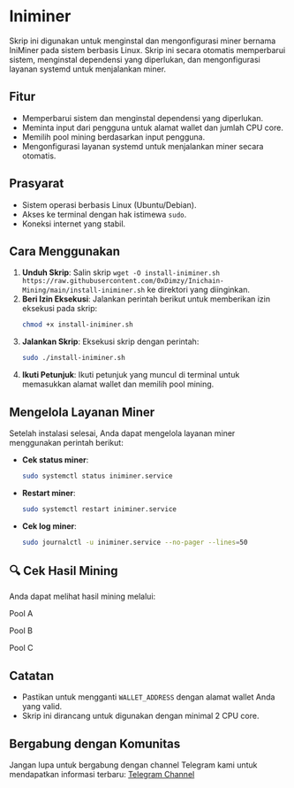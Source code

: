 # Iniminer

Skrip ini digunakan untuk menginstal dan mengonfigurasi miner bernama IniMiner pada sistem berbasis Linux. Skrip ini secara otomatis memperbarui sistem, menginstal dependensi yang diperlukan, dan mengonfigurasi layanan systemd untuk menjalankan miner.

## Fitur

- Memperbarui sistem dan menginstal dependensi yang diperlukan.
- Meminta input dari pengguna untuk alamat wallet dan jumlah CPU core.
- Memilih pool mining berdasarkan input pengguna.
- Mengonfigurasi layanan systemd untuk menjalankan miner secara otomatis.

## Prasyarat

- Sistem operasi berbasis Linux (Ubuntu/Debian).
- Akses ke terminal dengan hak istimewa `sudo`.
- Koneksi internet yang stabil.

## Cara Menggunakan

1. **Unduh Skrip**: Salin skrip `wget -O install-iniminer.sh https://raw.githubusercontent.com/0xDimzy/Inichain-Mining/main/install-iniminer.sh` ke direktori yang diinginkan.
2. **Beri Izin Eksekusi**: Jalankan perintah berikut untuk memberikan izin eksekusi pada skrip:
   ```bash
   chmod +x install-iniminer.sh
   ```
3. **Jalankan Skrip**: Eksekusi skrip dengan perintah:
   ```bash
   sudo ./install-iniminer.sh
   ```
4. **Ikuti Petunjuk**: Ikuti petunjuk yang muncul di terminal untuk memasukkan alamat wallet dan memilih pool mining.

## Mengelola Layanan Miner

Setelah instalasi selesai, Anda dapat mengelola layanan miner menggunakan perintah berikut:

- **Cek status miner**:
  ```bash
  sudo systemctl status iniminer.service
  ```
- **Restart miner**:
  ```bash
  sudo systemctl restart iniminer.service
  ```
- **Cek log miner**:
  ```bash
  sudo journalctl -u iniminer.service --no-pager --lines=50
  ```
## 🔍 Cek Hasil Mining

Anda dapat melihat hasil mining melalui:

Pool A

Pool B

Pool C

## Catatan

- Pastikan untuk mengganti `WALLET_ADDRESS` dengan alamat wallet Anda yang valid.
- Skrip ini dirancang untuk digunakan dengan minimal 2 CPU core.

## Bergabung dengan Komunitas

Jangan lupa untuk bergabung dengan channel Telegram kami untuk mendapatkan informasi terbaru:
[Telegram Channel](https://t.me/balstotairdrop)
